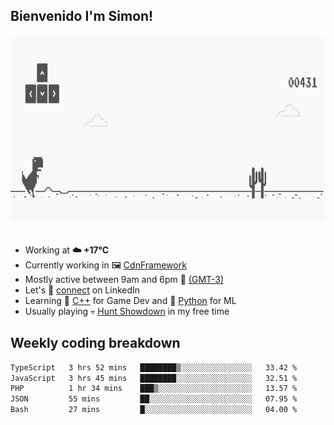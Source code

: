 <h2> <b>Bienvenido I'm Simon!&nbsp;</b></h2>

<section>
  <img src="./static/banner.gif" height=300 width=1000>
</section>

<br>

<ul>
  <li>
		<!--START_SECTION:weather-->
		Working at <b>☁️   +17°C</b>
		<!--END_SECTION:weather-->
  </li>
  <li>
    Currently working in 🖼️&nbsp;<a href=https://github.com/snapverse/cdn-framework target=_blank>CdnFramework</a>
  </li>
  <li>
    Mostly active between 9am and 6pm 🚩 <a href=https://onlinealarmkur.com/world/es target=_blank>(GMT-3)</a>
  </li>
  <li>
    Let's 🔗&nbsp;<a href=https://www.linkedin.com/in/itssimmons target=_blank>connect</a> on LinkedIn
  </li>
  <li>
    Learning 👴&nbsp;<a href=https://images3.memedroid.com/images/UPLOADED755/65f2bce6734f6.webp target=_blank>C++</a> for Game Dev and 🐍&nbsp;<a href=https://qph.cf2.quoracdn.net/main-qimg-4472b6229cb75bf66ab531f3ebd4f975-lq target=_blank>Python</a> for ML
  </li>
  <li>
    Usually playing 💀&nbsp;<a href=https://www.huntshowdown.com target=_blank>Hunt Showdown</a> in my free time
  </li>
</ul>

<h2><b>Weekly coding breakdown </b></h2>

<!--START_SECTION:waka-->

```txt
TypeScript   3 hrs 52 mins   ████████▒░░░░░░░░░░░░░░░░   33.42 %
JavaScript   3 hrs 45 mins   ████████░░░░░░░░░░░░░░░░░   32.51 %
PHP          1 hr 34 mins    ███▒░░░░░░░░░░░░░░░░░░░░░   13.57 %
JSON         55 mins         ██░░░░░░░░░░░░░░░░░░░░░░░   07.95 %
Bash         27 mins         █░░░░░░░░░░░░░░░░░░░░░░░░   04.00 %
```

<!--END_SECTION:waka-->

